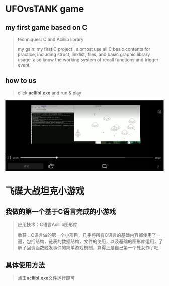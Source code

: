 # UFOvsTANK game

## my first game based on C

> techniques: C and Acillib library
>
> my gain:
> my first C project!, alomost use all C basic contents for practice, including struct, linklist, files, and basic graphic library usage.
> also know the working system of recall functions and trigger event.

## how to us

> click **acllibl.exe** and run & play

![images](https://github.com/DAZHAdazha/C--UFOvsTANK-game-/blob/master/1.jpg)

# 飞碟大战坦克小游戏

## 我做的第一个基于C语言完成的小游戏

> 应用技术：C语言Acillib图形库
>
> 收获：C语言做的第一个小项目，几乎将所有C语言的基础内容都使用了一遍，包括结构，链表的数据结构，文件的使用，以及基础的图形库运用，了解了回调函数触发事件的简单游戏机制，算得上是自己第一个处女作了吧

## 具体使用方法

> 点击**acllibl.exe**文件运行即可



